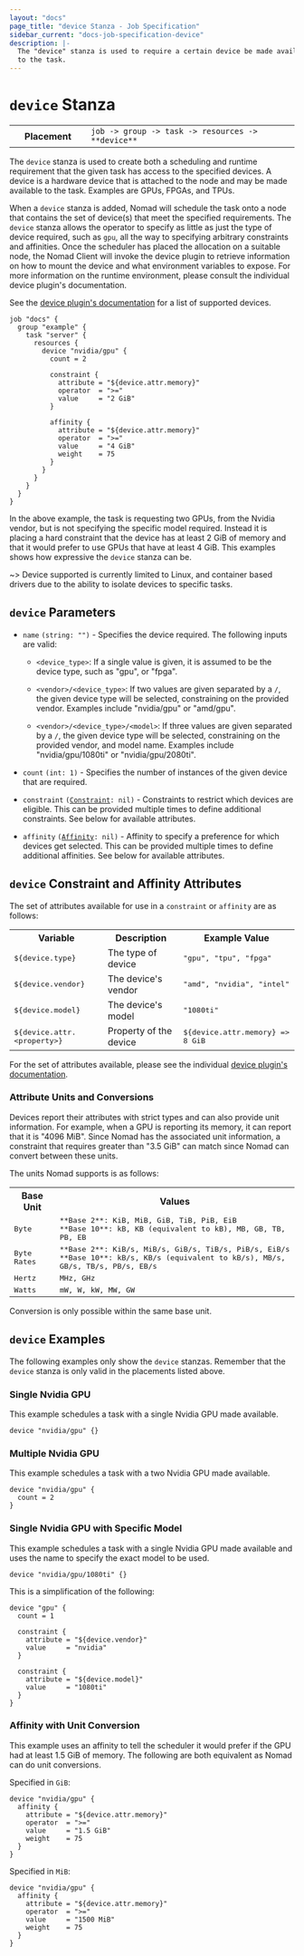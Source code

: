```yaml
---
layout: "docs"
page_title: "device Stanza - Job Specification"
sidebar_current: "docs-job-specification-device"
description: |-
  The "device" stanza is used to require a certain device be made available
  to the task.
---
```


# `device` Stanza

<table class="table table-bordered table-striped">
  <tr>
    <th width="120">Placement</th>
    <td>
      <code>job -> group -> task -> resources -> **device**</code>
    </td>
  </tr>
</table>

The `device` stanza is used to create both a scheduling and runtime requirement
that the given task has access to the specified devices. A device is a hardware
device that is attached to the node and may be made available to the task.
Examples are GPUs, FPGAs, and TPUs. 

When a `device` stanza is added, Nomad will schedule the task onto a node that
contains the set of device(s) that meet the specified requirements. The `device` stanza
allows the operator to specify as little as just the type of device required,
such as `gpu`, all the way to specifying arbitrary constraints and affinities.
Once the scheduler has placed the allocation on a suitable node, the Nomad
Client will invoke the device plugin to retrieve information on how to mount the
device and what environment variables to expose. For more information on the
runtime environment, please consult the individual device plugin's documentation.

See the [device plugin's documentation][devices] for a list of supported devices.

```hcl
job "docs" {
  group "example" {
    task "server" {
      resources {
        device "nvidia/gpu" {
          count = 2

          constraint {
            attribute = "${device.attr.memory}"
            operator  = ">="
            value     = "2 GiB"
          }

          affinity {
            attribute = "${device.attr.memory}"
            operator  = ">="
            value     = "4 GiB"
            weight    = 75
          }
        }
      }
    }
  }
}
```

In the above example, the task is requesting two GPUs, from the Nvidia vendor,
but is not specifying the specific model required. Instead it is placing a hard
constraint that the device has at least 2 GiB of memory and that it would prefer
to use GPUs that have at least 4 GiB. This examples shows how expressive the
`device` stanza can be.

~> Device supported is currently limited to Linux, and container based drivers
due to the ability to isolate devices to specific tasks.

## `device` Parameters

- `name` `(string: "")` - Specifies the device required. The following inputs
  are valid:

  * `<device_type>`: If a single value is given, it is assumed to be the device
    type, such as "gpu", or "fpga".

  * `<vendor>/<device_type>`: If two values are given separated by a `/`, the
    given device type will be selected, constraining on the provided vendor.
    Examples include "nvidia/gpu" or "amd/gpu".

  * `<vendor>/<device_type>/<model>`: If three values are given separated by a `/`, the
    given device type will be selected, constraining on the provided vendor, and
    model name. Examples include "nvidia/gpu/1080ti" or "nvidia/gpu/2080ti".

- `count` `(int: 1)` - Specifies the number of instances of the given device
  that are required.

- `constraint` <code>([Constraint][]: nil)</code> - Constraints to restrict
  which devices are eligible.  This can be provided multiple times to define
  additional constraints. See below for available attributes. 

- `affinity` <code>([Affinity][]: nil)</code> - Affinity to specify a preference
  for which devices get selected. This can be provided multiple times to define
  additional affinities. See below for available attributes.

## `device` Constraint and Affinity Attributes

The set of attributes available for use in a `constraint` or `affinity` are as
follows:

<table class="table table-bordered table-striped">
  <tr>
    <th>Variable</th>
    <th>Description</th>
    <th>Example Value</th>
  </tr>
  <tr>
    <td><tt>${device.type}</tt></td>
    <td>The type of device</td>
    <td><tt>"gpu", "tpu", "fpga"</tt></td>
  </tr>
  <tr>
    <td><tt>${device.vendor}</tt></td>
    <td>The device's vendor</td>
    <td><tt>"amd", "nvidia", "intel"</tt></td>
  </tr>
  <tr>
    <td><tt>${device.model}</tt></td>
    <td>The device's model</td>
    <td><tt>"1080ti"</tt></td>
  </tr>
  <tr>
    <td><tt>${device.attr.&lt;property&gt;}</tt></td>
    <td>Property of the device</td>
    <td><tt>${device.attr.memory} => 8 GiB</tt></td>
  </tr>
</table>

For the set of attributes available, please see the individual [device plugin's
documentation][devices].

### Attribute Units and Conversions

Devices report their attributes with strict types and can also provide unit
information. For example, when a GPU is reporting its memory, it can report that
it is "4096 MiB". Since Nomad has the associated unit information, a constraint
that requires greater than "3.5 GiB" can match since Nomad can convert between
these units.

The units Nomad supports is as follows:

<table class="table table-bordered table-striped">
  <tr>
    <th>Base Unit</th>
    <th>Values</th>
  </tr>
  <tr>
    <td><tt>Byte</tt></td>
    <td><tt>**Base 2**: KiB, MiB, GiB, TiB, PiB, EiB<br>**Base 10**: kB, KB (equivalent to kB), MB, GB, TB, PB, EB</tt>
  </tr>
  <tr>
    <td><tt>Byte Rates</tt></td>
    <td><tt>**Base 2**: KiB/s, MiB/s, GiB/s, TiB/s, PiB/s, EiB/s<br>**Base 10**: kB/s, KB/s (equivalent to kB/s), MB/s, GB/s, TB/s, PB/s, EB/s</tt>
  </tr>
  <tr>
    <td><tt>Hertz</tt></td>
    <td><tt>MHz, GHz</tt></td>
  </tr>
  <tr>
    <td><tt>Watts</tt></td>
    <td><tt>mW, W, kW, MW, GW</tt></td>
  </tr>
</table>

Conversion is only possible within the same base unit.

## `device` Examples

The following examples only show the `device` stanzas. Remember that the
`device` stanza is only valid in the placements listed above.

### Single Nvidia GPU

This example schedules a task with a single Nvidia GPU made available.

```hcl
device "nvidia/gpu" {}
```

### Multiple Nvidia GPU

This example schedules a task with a two Nvidia GPU made available.

```hcl
device "nvidia/gpu" {
  count = 2    
}
```

### Single Nvidia GPU with Specific Model

This example schedules a task with a single Nvidia GPU made available and uses
the name to specify the exact model to be used.

```hcl
device "nvidia/gpu/1080ti" {}
```

This is a simplification of the following:

```hcl
device "gpu" {
  count = 1

  constraint {
    attribute = "${device.vendor}"
    value     = "nvidia"
  }

  constraint {
    attribute = "${device.model}"
    value     = "1080ti"
  }
}
```

### Affinity with Unit Conversion

This example uses an affinity to tell the scheduler it would prefer if the GPU
had at least 1.5 GiB of memory. The following are both equivalent as Nomad can
do unit conversions.

Specified in `GiB`:

```hcl
device "nvidia/gpu" {
  affinity {
    attribute = "${device.attr.memory}"
    operator  = ">="
    value     = "1.5 GiB"
    weight    = 75
  }
}
```

Specified in `MiB`:

```hcl
device "nvidia/gpu" {
  affinity {
    attribute = "${device.attr.memory}"
    operator  = ">="
    value     = "1500 MiB"
    weight    = 75
  }
}
```

[affinity]: /docs/job-specification/affinity.html "Nomad affinity Job Specification"
[constraint]: /docs/job-specification/constraint.html "Nomad constraint Job Specification"
[devices]: /docs/devices/index.html "Nomad Device Plugins"
